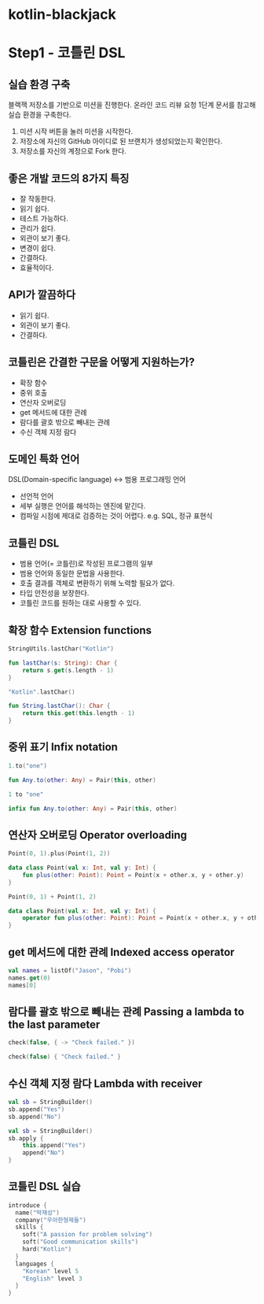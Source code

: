# kotlin-blackjack

# Step1 - 코틀린 DSL

## 실습 환경 구축

블랙잭 저장소를 기반으로 미션을 진행한다. 온라인 코드 리뷰 요청 1단계 문서를 참고해 실습 환경을 구축한다.

1. 미션 시작 버튼을 눌러 미션을 시작한다.
2. 저장소에 자신의 GitHub 아이디로 된 브랜치가 생성되었는지 확인한다.
3. 저장소를 자신의 계정으로 Fork 한다.

## 좋은 개발 코드의 8가지 특징

- 잘 작동한다.
- 읽기 쉽다.
- 테스트 가능하다.
- 관리가 쉽다.
- 외관이 보기 좋다.
- 변경이 쉽다.
- 간결하다.
- 효율적이다.

## API가 깔끔하다
- 읽기 쉽다.
- 외관이 보기 좋다.
- 간결하다.

## 코틀린은 간결한 구문을 어떻게 지원하는가?
- 확장 함수
- 중위 호출
- 연산자 오버로딩
- get 메서드에 대한 관례
- 람다를 괄호 밖으로 빼내는 관례
- 수신 객체 지정 람다

## 도메인 특화 언어
DSL(Domain-specific language) ↔ 범용 프로그래밍 언어
- 선언적 언어
- 세부 실행은 언어를 해석하는 엔진에 맡긴다.
- 컴파일 시점에 제대로 검증하는 것이 어렵다.
e.g. SQL, 정규 표현식

## 코틀린 DSL
- 범용 언어(= 코틀린)로 작성된 프로그램의 일부
- 범용 언어와 동일한 문법을 사용한다.
- 호출 결과를 객체로 변환하기 위해 노력할 필요가 없다.
- 타입 안전성을 보장한다.
- 코틀린 코드를 원하는 대로 사용할 수 있다.

## 확장 함수 Extension functions
```kotlin
StringUtils.lastChar("Kotlin")

fun lastChar(s: String): Char {
    return s.get(s.length - 1)
}
```

```kotlin
"Kotlin".lastChar()

fun String.lastChar(): Char {
    return this.get(this.length - 1)
}
```

## 중위 표기 Infix notation

```kotlin
1.to("one")

fun Any.to(other: Any) = Pair(this, other)
```

```kotlin
1 to "one"

infix fun Any.to(other: Any) = Pair(this, other)
```

## 연산자 오버로딩 Operator overloading

```kotlin
Point(0, 1).plus(Point(1, 2))

data class Point(val x: Int, val y: Int) {
    fun plus(other: Point): Point = Point(x + other.x, y + other.y)
}
```

```kotlin
Point(0, 1) + Point(1, 2)

data class Point(val x: Int, val y: Int) {
    operator fun plus(other: Point): Point = Point(x + other.x, y + other.y)
}
```

## get 메서드에 대한 관례 Indexed access operator

```kotlin
val names = listOf("Jason", "Pobi")
names.get(0)
names[0]
```

## 람다를 괄호 밖으로 빼내는 관례 Passing a lambda to the last parameter

```kotlin
check(false, { -> "Check failed." })
```

```kotlin
check(false) { "Check failed." }
```

## 수신 객체 지정 람다 Lambda with receiver
```kotlin
val sb = StringBuilder()
sb.append("Yes")
sb.append("No")
```

```kotlin
val sb = StringBuilder()
sb.apply {
    this.append("Yes")
    append("No")
}
```

## 코틀린 DSL 실습

```kotlin
introduce {
  name("박재성")
  company("우아한형제들")
  skills {
    soft("A passion for problem solving")
    soft("Good communication skills")
    hard("Kotlin")
  }
  languages {
    "Korean" level 5
    "English" level 3
  }
}
```
